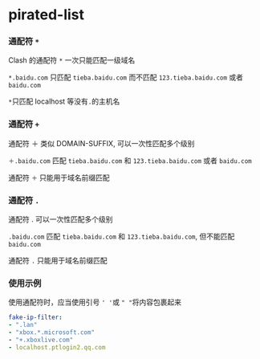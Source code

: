 # pirated-list

### 通配符 `*`

Clash 的通配符 `*` 一次只能匹配一级域名

`*.baidu.com` 只匹配 `tieba.baidu.com` 而不匹配 `123.tieba.baidu.com` 或者 `baidu.com`

`*`只匹配 localhost 等没有`.`的主机名

### 通配符 `+`

通配符 ＋ 类似 DOMAIN-SUFFIX, 可以一次性匹配多个级别

`＋.baidu.com` 匹配 `tieba.baidu.com` 和 `123.tieba.baidu.com` 或者 `baidu.com`

通配符 `＋` 只能用于域名前缀匹配

### 通配符 `.`

通配符 . 可以一次性匹配多个级别

`.baidu.com` 匹配 `tieba.baidu.com` 和 `123.tieba.baidu.com`, 但不能匹配 `baidu.com`

通配符 `.` 只能用于域名前缀匹配

### 使用示例

使用通配符时，应当使用引号 `' '`或 `" "`将内容包裹起来

```{.yaml linenums="1"}
fake-ip-filter:
- ".lan"
- "xbox.*.microsoft.com"
- "+.xboxlive.com"
- localhost.ptlogin2.qq.com
```
